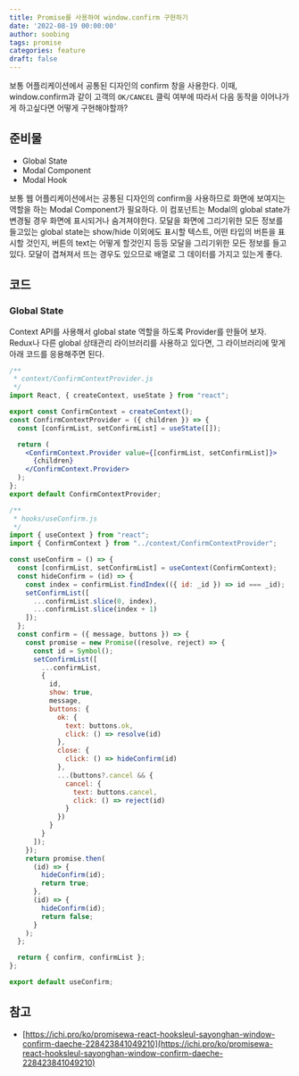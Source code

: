 ```yaml
---
title: Promise를 사용하여 window.confirm 구현하기
date: '2022-08-19 00:00:00'
author: soobing
tags: promise
categories: feature
draft: false
---
```


보통 어플리케이션에서 공통된 디자인의 confirm 창을 사용한다. 이때, window.confirm과 같이 고객의 `OK/CANCEL` 클릭 여부에 따라서 다음 동작을 이어나가게 하고싶다면 어떻게 구현해야할까?

## 준비물

- Global State
- Modal Component
- Modal Hook

보통 웹 어플리케이션에서는 공통된 디자인의 confirm을 사용하므로 화면에 보여지는 역할을 하는 Modal Component가 필요하다. 이 컴포넌트는 Modal의 global state가 변경될 경우 화면에 표시되거나 숨겨져야한다. 모달을 화면에 그리기위한 모든 정보를 들고있는 global state는 show/hide 이외에도 표시할 텍스트, 어떤 타입의 버튼을 표시할 것인지, 버튼의 text는 어떻게 할것인지 등등 모달을 그리기위한 모든 정보를 들고 있다. 모달이 겹쳐져서 뜨는 경우도 있으므로 배열로 그 데이터를 가지고 있는게 좋다.


## 코드
### Global State
Context API를 사용해서 global state 역할을 하도록 Provider를 만들어 보자.
Redux나 다른 global 상태관리 라이브러리를 사용하고 있다면, 그 라이브러리에 맞게 아래 코드를 응용해주면 된다.
```jsx
/**
 * context/ConfirmContextProvider.js
 */
import React, { createContext, useState } from "react";

export const ConfirmContext = createContext();
const ConfirmContextProvider = ({ children }) => {
  const [confirmList, setConfirmList] = useState([]);

  return (
    <ConfirmContext.Provider value={[confirmList, setConfirmList]}>
      {children}
    </ConfirmContext.Provider>
  );
};
export default ConfirmContextProvider;

```

```jsx
/**
 * hooks/useConfirm.js
 */
import { useContext } from "react";
import { ConfirmContext } from "../context/ConfirmContextProvider";

const useConfirm = () => {
  const [confirmList, setConfirmList] = useContext(ConfirmContext);
  const hideConfirm = (id) => {
    const index = confirmList.findIndex(({ id: _id }) => id === _id);
    setConfirmList([
      ...confirmList.slice(0, index),
      ...confirmList.slice(index + 1)
    ]);
  };
  const confirm = ({ message, buttons }) => {
    const promise = new Promise((resolve, reject) => {
      const id = Symbol();
      setConfirmList([
        ...confirmList,
        {
          id,
          show: true,
          message,
          buttons: {
            ok: {
              text: buttons.ok,
              click: () => resolve(id)
            },
            close: {
              click: () => hideConfirm(id)
            },
            ...(buttons?.cancel && {
              cancel: {
                text: buttons.cancel,
                click: () => reject(id)
              }
            })
          }
        }
      ]);
    });
    return promise.then(
      (id) => {
        hideConfirm(id);
        return true;
      },
      (id) => {
        hideConfirm(id);
        return false;
      }
    );
  };

  return { confirm, confirmList };
};

export default useConfirm;
```
## 참고

- [https://ichi.pro/ko/promisewa-react-hooksleul-sayonghan-window-confirm-daeche-228423841049210](https://ichi.pro/ko/promisewa-react-hooksleul-sayonghan-window-confirm-daeche-228423841049210)